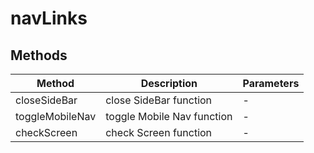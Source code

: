 # navLinks

## Methods

<!-- @vuese:navLinks:methods:start -->
|Method|Description|Parameters|
|---|---|---|
|closeSideBar|close SideBar function|-|
|toggleMobileNav|toggle Mobile Nav function|-|
|checkScreen|check Screen function|-|

<!-- @vuese:navLinks:methods:end -->


